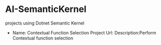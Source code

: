 # AI-SemanticKernel
projects using Dotnet Semantic Kernel 
- Name: Contextual Function Selection
Project Url:
Description:Perform Contextual function selection
